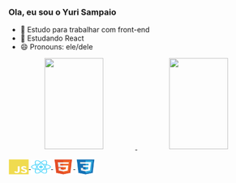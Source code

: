 ### Ola, eu sou o Yuri Sampaio

- 🔭 Estudo para trabalhar com front-end
- 🌱 Estudando React
- 😄 Pronouns: ele/dele

<div style="display: inline_block" align="center">
  <a href="https://github.com/YuriSamp">
  <img height="180em" width="48%"  src="https://github-readme-stats.vercel.app/api?username=YuriSamp&show_icons=true&theme=radical&include_all_commits=true&count_private=true"/>
  <img height="180em" width="48%"  src="https://github-readme-stats.vercel.app/api/top-langs/?username=YuriSamp&layout=compact&langs_count=7&theme=radical"/>
</div>
<div style="display: inline_block"><br>
  <img align="center" alt="Js" height="30" width="40" src="https://raw.githubusercontent.com/devicons/devicon/master/icons/javascript/javascript-plain.svg">
  <img align="center" alt="React" height="30" width="40" src="https://raw.githubusercontent.com/devicons/devicon/master/icons/react/react-original.svg">
  <img align="center" alt="HTML" height="30" width="40" src="https://raw.githubusercontent.com/devicons/devicon/master/icons/html5/html5-original.svg">
  <img align="center" alt="CSS" height="30" width="40" src="https://raw.githubusercontent.com/devicons/devicon/master/icons/css3/css3-original.svg">
</div>

